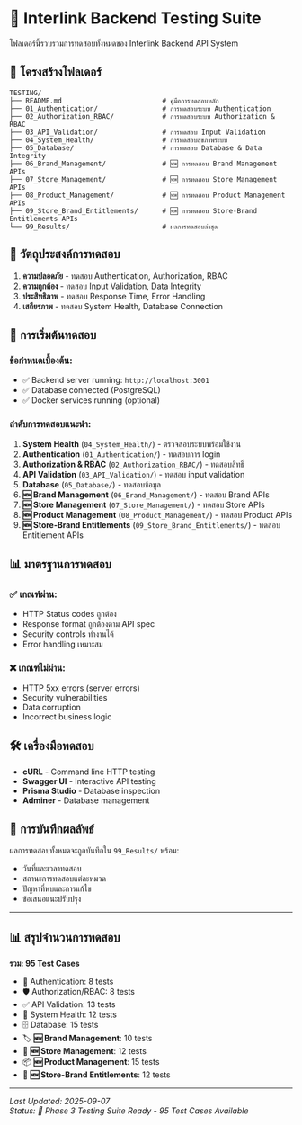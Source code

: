 # 🧪 Interlink Backend Testing Suite

โฟลเดอร์นี้รวบรวมการทดสอบทั้งหมดของ Interlink Backend API System

## 📁 โครงสร้างโฟลเดอร์

```
TESTING/
├── README.md                         # คู่มือการทดสอบหลัก
├── 01_Authentication/                # การทดสอบระบบ Authentication
├── 02_Authorization_RBAC/            # การทดสอบระบบ Authorization & RBAC
├── 03_API_Validation/                # การทดสอบ Input Validation
├── 04_System_Health/                 # การทดสอบสุขภาพระบบ
├── 05_Database/                      # การทดสอบ Database & Data Integrity
├── 06_Brand_Management/              # 🆕 การทดสอบ Brand Management APIs
├── 07_Store_Management/              # 🆕 การทดสอบ Store Management APIs
├── 08_Product_Management/            # 🆕 การทดสอบ Product Management APIs
├── 09_Store_Brand_Entitlements/      # 🆕 การทดสอบ Store-Brand Entitlements APIs
└── 99_Results/                       # ผลการทดสอบล่าสุด
```

## 🎯 วัตถุประสงค์การทดสอบ

1. **ความปลอดภัย** - ทดสอบ Authentication, Authorization, RBAC
2. **ความถูกต้อง** - ทดสอบ Input Validation, Data Integrity
3. **ประสิทธิภาพ** - ทดสอบ Response Time, Error Handling
4. **เสถียรภาพ** - ทดสอบ System Health, Database Connection

## 🚀 การเริ่มต้นทดสอบ

### ข้อกำหนดเบื้องต้น:
- ✅ Backend server running: `http://localhost:3001`
- ✅ Database connected (PostgreSQL)
- ✅ Docker services running (optional)

### ลำดับการทดสอบแนะนำ:
1. **System Health** (`04_System_Health/`) - ตรวจสอบระบบพร้อมใช้งาน
2. **Authentication** (`01_Authentication/`) - ทดสอบการ login
3. **Authorization & RBAC** (`02_Authorization_RBAC/`) - ทดสอบสิทธิ์
4. **API Validation** (`03_API_Validation/`) - ทดสอบ input validation
5. **Database** (`05_Database/`) - ทดสอบข้อมูล
6. **🆕 Brand Management** (`06_Brand_Management/`) - ทดสอบ Brand APIs
7. **🆕 Store Management** (`07_Store_Management/`) - ทดสอบ Store APIs
8. **🆕 Product Management** (`08_Product_Management/`) - ทดสอบ Product APIs
9. **🆕 Store-Brand Entitlements** (`09_Store_Brand_Entitlements/`) - ทดสอบ Entitlement APIs

## 📊 มาตรฐานการทดสอบ

### ✅ เกณฑ์ผ่าน:
- HTTP Status codes ถูกต้อง
- Response format ถูกต้องตาม API spec
- Security controls ทำงานได้
- Error handling เหมาะสม

### ❌ เกณฑ์ไม่ผ่าน:
- HTTP 5xx errors (server errors)
- Security vulnerabilities
- Data corruption
- Incorrect business logic

## 🛠️ เครื่องมือทดสอบ

- **cURL** - Command line HTTP testing
- **Swagger UI** - Interactive API testing
- **Prisma Studio** - Database inspection
- **Adminer** - Database management

## 📝 การบันทึกผลลัพธ์

ผลการทดสอบทั้งหมดจะถูกบันทึกใน `99_Results/` พร้อม:
- วันที่และเวลาทดสอบ
- สถานะการทดสอบแต่ละหมวด
- ปัญหาที่พบและการแก้ไข
- ข้อเสนอแนะปรับปรุง

---

## 📊 สรุปจำนวนการทดสอบ

**รวม: 95 Test Cases**
- 🔐 Authentication: 8 tests
- 🛡️ Authorization/RBAC: 8 tests  
- ✅ API Validation: 13 tests
- 💚 System Health: 12 tests
- 🗄️ Database: 15 tests
- 🏷️ **🆕 Brand Management**: 10 tests
- 🏪 **🆕 Store Management**: 12 tests
- 📦 **🆕 Product Management**: 15 tests
- 🔗 **🆕 Store-Brand Entitlements**: 12 tests

---

*Last Updated: 2025-09-07*  
*Status: 🧪 Phase 3 Testing Suite Ready - 95 Test Cases Available*